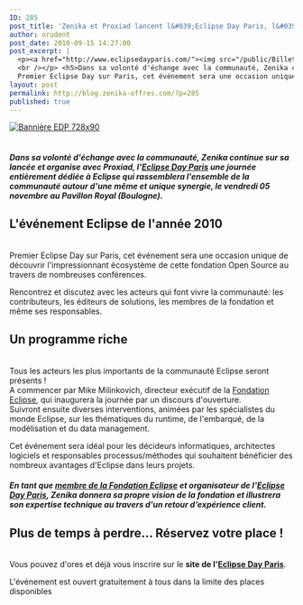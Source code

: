 ```yaml
---
ID: 285
post_title: 'Zenika et Proxiad lancent l&#039;Eclipse Day Paris, l&#039;événement Eclipse Français de l&#039;année'
author: orudent
post_date: 2010-09-15 14:27:00
post_excerpt: |
  <p><a href="http://www.eclipsedayparis.com/"><img src="/public/Billet_0210/EDP_728x90_17k.gif" alt="Bannière EDP 728x90" title="Bannière EDP 728x90" /></a><br />
  <br /></p> <h5>Dans sa volonté d'échange avec la communauté, Zenika continue sur sa lancée et organise avec Proxiad, l'<a href="http://www.eclipsedayparis.com/">Eclipse Day Paris</a> une journée entièrement dédiée à Eclipse qui rassemblera l'ensemble de la communauté autour d'une même et unique synergie, le vendredi 05 novembre au Pavillon Royal (Boulogne).</h5> <h2>L'événement Eclipse de l'année 2010</h2> <p><br />
  Premier Eclipse Day sur Paris, cet événement sera une occasion unique de découvrir l'impressionnant écosystème de cette fondation Open Source au travers de nombreuses conférences.</p> <p>Rencontrez et discutez avec les acteurs qui font vivre la communauté: les contributeurs, les éditeurs de solutions, les membres de la fondation et même ses responsables.</p>
layout: post
permalink: http://blog.zenika-offres.com/?p=285
published: true
---
```

<p><a href="http://www.eclipsedayparis.com/"><img src="/wp-content/uploads/2015/07/EDP_728x90_17k.gif" alt="Bannière EDP 728x90" title="Bannière EDP 728x90" /></a><br />
<br /></p> <h5>Dans sa volonté d'échange avec la communauté, Zenika continue sur sa lancée et organise avec Proxiad, l'<a href="http://www.eclipsedayparis.com/">Eclipse Day Paris</a> une journée entièrement dédiée à Eclipse qui rassemblera l'ensemble de la communauté autour d'une même et unique synergie, le vendredi 05 novembre au Pavillon Royal (Boulogne).</h5> <h2>L'événement Eclipse de l'année 2010</h2> <p><br />
Premier Eclipse Day sur Paris, cet événement sera une occasion unique de découvrir l'impressionnant écosystème de cette fondation Open Source au travers de nombreuses conférences.</p> <p>Rencontrez et discutez avec les acteurs qui font vivre la communauté: les contributeurs, les éditeurs de solutions, les membres de la fondation et même ses responsables.</p>
<!--more-->
<h2>Un programme riche</h2> <p><br />
Tous les acteurs les plus importants de la communauté Eclipse seront présents !<br />
A commencer par Mike Milinkovich, directeur exécutif de la <a href="http://www.eclipse.org/">Fondation Eclipse</a>, qui inaugurera la journée par un discours d'ouverture.<br />
Suivront ensuite diverses interventions, animées par les spécialistes du monde Eclipse, sur les thématiques du runtime, de l'embarqué, de la modélisation et du data management.</p> <p>Cet événement sera idéal pour les décideurs informatiques, architectes logiciels et responsables processus/méthodes qui souhaitent bénéficier des nombreux avantages d'Eclipse dans leurs projets.</p> <h5>En tant que <a href="http://www.eclipse.org/membership/showMember.php?member_id=975/">membre de la Fondation Eclipse</a> et organisateur de l'<a href="http://www.eclipsedayparis.com/">Eclipse Day Paris</a>, Zenika donnera sa propre vision de la fondation et illustrera son expertise technique au travers d'un retour d'expérience client.</h5> <h2>Plus de temps à perdre... Réservez votre place&nbsp;!</h2> <p><br />
Vous pouvez d'ores et déjà vous inscrire sur le <strong>site de l'<a href="http://www.eclipsedayparis.com/">Eclipse Day Paris</a></strong>.</p> <p>L'événement est ouvert gratuitement à tous dans la limite des places disponibles<br /></p>